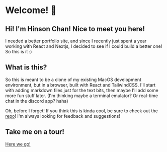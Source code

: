 # Welcome! 👋

## Hi! I'm Hinson Chan! Nice to meet you here!

I needed a better portfolio site, and since I recently just spent a year working with React and Nextjs, I decided to see if I could build a better one! So this is it :)

## What is this?

So this is meant to be a clone of my existing MacOS development environment, but in a browser, built with React and TailwindCSS. I'll start with adding markdown files just for the text bits, then maybe I'll add some more fun stuff later. (I'm thinking maybe a terminal emulator? Or real-time chat in the discord app? haha)

Oh, before I forget! If you think this is kinda cool, be sure to check out the [repo](https://github.com/flatypus/portfolio)! I'm always looking for feedback and suggestions!

## Take me on a tour!

[Here we go!](/hinson/welcome/aboutme.md)
